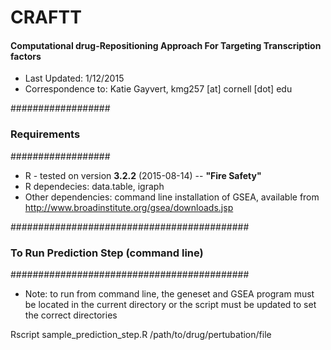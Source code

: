 # CRAFTT
#### Computational drug-Repositioning Approach For Targeting Transcription factors


- Last Updated: 1/12/2015
- Correspondence to:  Katie Gayvert, kmg257 [at] cornell [dot] edu

##################
### Requirements #
##################
- R - tested on version  **3.2.2** (2015-08-14) -- **"Fire Safety"**
- R dependecies: data.table, igraph
- Other dependencies: command line installation of GSEA, available from http://www.broadinstitute.org/gsea/downloads.jsp

###########################################
### To Run Prediction Step (command line) #
###########################################
- Note: to run from command line, the geneset and GSEA program must be located in the current directory or the script must be updated to set the correct directories

Rscript sample_prediction_step.R /path/to/drug/pertubation/file
